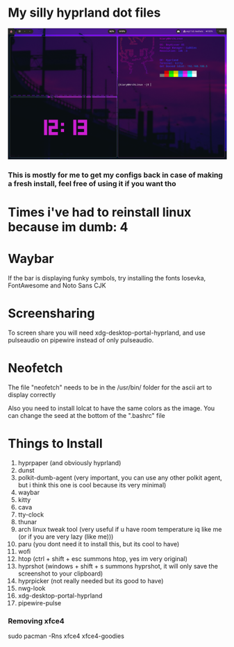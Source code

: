 # My silly hyprland dot files
![alt text](https://github.com/Kiaryy/DotFiles/blob/main/image.png)

### This is mostly for me to get my configs back in case of making a fresh install, feel free of using it if you want tho

# Times i've had to reinstall linux because im dumb: 4

# Waybar
If the bar is displaying funky symbols, try installing the fonts Iosevka, FontAwesome and Noto Sans CJK

# Screensharing
To screen share you will need xdg-desktop-portal-hyprland, and use pulseaudio on pipewire instead of only pulseaudio.

# Neofetch
The file "neofetch" needs to be in the /usr/bin/ folder for the ascii art to display correctly

Also you need to install lolcat to have the same colors as the image.
You can change the seed at the bottom of the ".bashrc" file

# Things to Install
1) hyprpaper (and obviously hyprland)
2) dunst
3) polkit-dumb-agent (very important, you can use any other polkit agent, but i think this one is cool because its very minimal) 
4) waybar
5) kitty
6) cava
7) tty-clock
8) thunar
9) arch linux tweak tool (very useful if u have room temperature iq like me (or if you are very lazy (like me)))
10) paru (you dont need it to install this, but its cool to have)
11) wofi
12) htop (ctrl + shift + esc summons htop, yes im very original)
13) hyprshot (windows + shift + s summons hyprshot, it will only save the screenshot to your clipboard)
14) hyprpicker (not really needed but its good to have)
15) nwg-look
16) xdg-desktop-portal-hyprland
17) pipewire-pulse

### Removing xfce4
sudo pacman -Rns xfce4 xfce4-goodies
